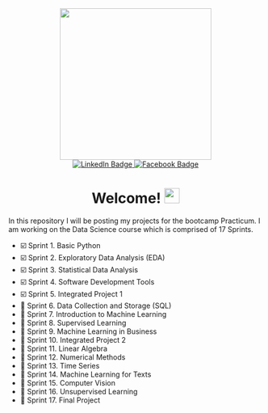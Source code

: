 <div id="header" align="center">
  <img src="https://media2.giphy.com/media/AKjT5kDZMK4wsPXJPk/giphy.gif" width="300"/>
</div>
<div id="badges" align="center">
  <a href="https://www.linkedin.com/in/brandon-harrelson-137a3b108/">
    <img src="https://img.shields.io/badge/LinkedIn-blue?style=for-the-badge&logo=linkedin&logoColor=white" alt="LinkedIn Badge"/>
  </a>
  <a href="https://www.facebook.com/brandon.harrelson1">
    <img src="https://img.shields.io/badge/Facebook-blue?style=for-the-badge&logo=facebook&logoColor=white" alt="Facebook Badge"/>
  </a>
</div>
<div id="views" align="center">
<img src="https://komarev.com/ghpvc/?username=Nodnarb1192&style=flat-square&color=blue" alt=""/>
</div>
<h1 align="center">
  Welcome!
  <img src="https://media.giphy.com/media/hvRJCLFzcasrR4ia7z/giphy.gif" width="30px"/>
</h1>
<p> 
  In this repository I will be posting my projects for the bootcamp Practicum. I am working on the Data Science course which is comprised of 17 Sprints.
 </p>


- :ballot_box_with_check: Sprint 1. Basic Python
- :ballot_box_with_check: Sprint 2. Exploratory Data Analysis (EDA)
- :ballot_box_with_check: Sprint 3. Statistical Data Analysis
- :ballot_box_with_check: Sprint 4. Software Development Tools
- :ballot_box_with_check: Sprint 5. Integrated Project 1
- :black_square_button: Sprint 6. Data Collection and Storage (SQL)
- :black_square_button: Sprint 7. Introduction to Machine Learning
- :black_square_button: Sprint 8. Supervised Learning
- :black_square_button: Sprint 9. Machine Learning in Business
- :black_square_button: Sprint 10. Integrated Project 2
- :black_square_button: Sprint 11. Linear Algebra
- :black_square_button: Sprint 12. Numerical Methods
- :black_square_button: Sprint 13. Time Series
- :black_square_button: Sprint 14. Machine Learning for Texts
- :black_square_button: Sprint 15. Computer Vision
- :black_square_button: Sprint 16. Unsupervised Learning
- :black_square_button: Sprint 17. Final Project

